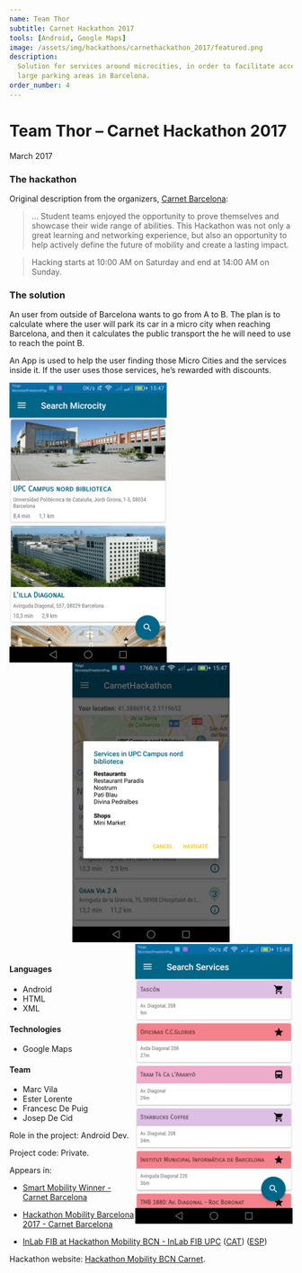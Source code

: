 ```yaml
---
name: Team Thor
subtitle: Carnet Hackathon 2017
tools: [Android, Google Maps]
image: /assets/img/hackathons/carnethackathon_2017/featured.png
description:
  Solution for services around microcities, in order to facilitate access to services around
  large parking areas in Barcelona.
order_number: 4
---
```


# Team Thor – Carnet Hackathon 2017

March 2017

### The hackathon

Original description from the organizers, [Carnet Barcelona](http://www.carnetbarcelona.com/index.php/2017/03/30/hackathon-mobility-barcelona-2017/):

> ... Student teams enjoyed the opportunity to prove themselves and showcase their wide range of abilities.
> This Hackathon was not only a great learning and networking experience, but also an opportunity to help
> actively define the future of mobility and create a lasting impact.

> Hacking starts at 10:00 AM on Saturday and end at 14:00 AM on Sunday.

### The solution

An user from outside of Barcelona wants to go from A to B. The plan is to calculate where the user will park
its car in a micro city when reaching Barcelona, and then it calculates the public transport the he will need
to use to reach the point B.

An App is used to help the user finding those Micro Cities and the services inside it. If the user uses those
services, he’s rewarded with discounts.

<div style="text-align: center;">
<img style="margin: 0 !important; float: left" src="/assets/img/hackathons/carnethackathon_2017/screen1.png" width="280"/>
<img style="margin: 0 !important; display: inline" src="/assets/img/hackathons/carnethackathon_2017/screen2.png" width="280"/>
<img style="margin: 0 !important; float: right" src="/assets/img/hackathons/carnethackathon_2017/screen3.png" width="280"/>
</div>
<br>

#### Languages

- Android
- HTML
- XML

#### Technologies

- Google Maps

#### Team

- Marc Vila
- Ester Lorente
- Francesc De Puig
- Josep De Cid

Role in the project: Android Dev.

Project code: Private.

Appears in:

- [Smart Mobility Winner - Carnet Barcelona](http://www.carnetbarcelona.com/hackathon2017/)

- [Hackathon Mobility Barcelona 2017 - Carnet Barcelona](http://www.carnetbarcelona.com/index.php/2017/03/30/hackathon-mobility-barcelona-2017/)

- [InLab FIB at Hackathon Mobility BCN - InLab FIB UPC](https://inlab.fib.upc.edu/en/blog/linlab-fib-la-hackaton-mobility-bcn) ([CAT](https://inlab.fib.upc.edu/ca/blog/linlab-fib-la-hackaton-mobility-bcn)) ([ESP](https://inlab.fib.upc.edu/es/blog/inlab-fib-la-hackaton-mobility-bcn))

Hackathon website: [Hackathon Mobility BCN Carnet](http://www.carnetbarcelona.com/hackathon2017/).
